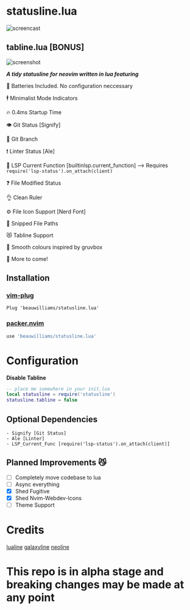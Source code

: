 # statusline.lua

![screencast](https://i.ibb.co/DM0pykL/op.gif)

## tabline.lua [BONUS]

![screenshot](https://i.ibb.co/zhqf9nK/Screen-Shot-2021-02-09-at-2-19-10-pm.png)

***A tidy statusline for neovim written in lua featuring***

🔋 Batteries Included. No configuration neccessary

🕴  Minimalist Mode Indicators

🔥 0.4ms Startup Time

👁  Git Status [Signify]

🌴 Git Branch

❗️ Linter Status [Ale]

🔦 LSP Current Function [builtinlsp.current_function] --> Requires `require('lsp-status').on_attach(client)`

❓ File Modified Status

👌 Clean Ruler

⚙️  File Icon Support [Nerd Font]

🙌 Snipped File Paths

😻 Tabline Support

🎨 Smooth colours inspired by gruvbox

🚀 More to come!

## Installation
### [vim-plug](https://github.com/junegunn/vim-plug)
```vim
Plug 'beauwilliams/statusline.lua'
```
### [packer.nvim](https://github.com/wbthomason/packer.nvim)
```lua
use 'beauwilliams/statusline.lua'
```

# Configuration
**Disable Tabline**
```lua
-- place me somewhere in your init.lua
local statusline = require('statusline')
statusline.tabline = false
```


## Optional Dependencies

    - Signify [Git Status]
    - Ale [Linter]
    - LSP_Current_Func [require('lsp-status').on_attach(client)]

## Planned Improvements 😼

- [ ] Completely move codebase to lua
- [ ] Async everything
- [x] Shed Fugitive
- [x] Shed Nvim-Webdev-Icons
- [ ] Theme Support

# Credits

[lualine](https://github.com/hoob3rt/lualine.nvim)
[galaxyline](https://github.com/glepnir/galaxyline.nvim/tree/main/lua/galaxyline)
[neoline](https://github.com/adelarsq/neoline.vim/tree/master/lua)


# This repo is in alpha stage and breaking changes may be made at any point
